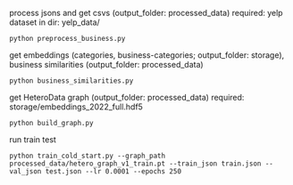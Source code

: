 process jsons and get csvs (output_folder: processed_data)
required: yelp dataset in dir: yelp_data/

```python preprocess_business.py```

get embeddings (categories, business-categories; output_folder: storage), business similarities (output_folder: processed_data)

```python business_similarities.py```

get HeteroData graph (output_folder: processed_data)
required: storage/embeddings_2022_full.hdf5

```python build_graph.py```

run train test

```python train_cold_start.py --graph_path processed_data/hetero_graph_v1_train.pt --train_json train.json --val_json test.json --lr 0.0001 --epochs 250```
